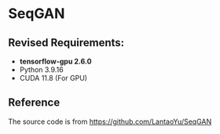 # SeqGAN

## Revised Requirements: 
* **tensorflow-gpu 2.6.0**
* Python 3.9.16
* CUDA 11.8 (For GPU)

## Reference
The source code is from https://github.com/LantaoYu/SeqGAN